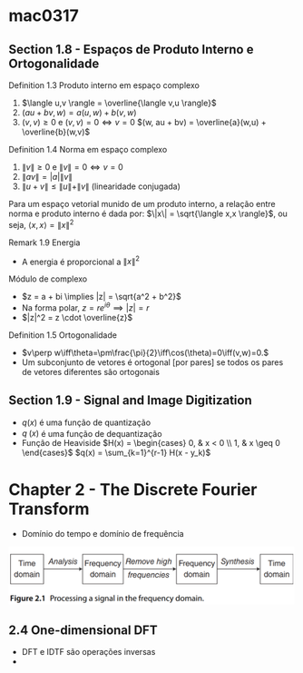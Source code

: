 # mac0317

## Section 1.8 - Espaços de Produto Interno e Ortogonalidade

Definition 1.3 Produto interno em espaço complexo
1. $\langle u,v \rangle = \overline{\langle v,u \rangle}$
2. $(au + bv, w) = a(u,w) + b(v,w)$
3. $(v,v) \geq 0$ e $(v,v) = 0 \iff v = 0$
$(w, au + bv) = \overline{a}(w,u) + \overline{b}(w,v)$

Definition 1.4 Norma em espaço complexo
1. $\|v\| \geq 0$ e $\|v\| = 0 \iff v = 0$
2. $\|av\| = |a|\|v\|$
3. $\|u + v\| \leq \|u\| + \|v\|$ (linearidade conjugada)

Para um espaço vetorial munido de um produto interno, a relação entre norma e produto interno é dada por: $\|x\| = \sqrt{\langle x,x \rangle}$, ou seja, $\langle x,x \rangle = \|x\|^2$

Remark 1.9 Energia
- A energia é proporcional a $\|x\|^2$

Módulo de complexo
- $z = a + bi \implies |z| = \sqrt{a^2 + b^2}$
- Na forma polar, $z = re^{i \theta} \implies |z| = r$
- $|z|^2 = z \cdot \overline{z}$

Definition 1.5 Ortogonalidade
- $v\perp w\iff\theta=\pm\frac{\pi}{2}\iff\cos(\theta)=0\iff(v,w)=0.$
- Um subconjunto de vetores é ortogonal [por pares] se todos os pares de vetores diferentes são ortogonais

## Section 1.9 - Signal and Image Digitization

- $q(x)$ é uma função de quantização
- $q^~(x)$ é uma função de dequantização
- Função de Heaviside
$H(x) = \begin{cases} 0, & x < 0 \\ 1, & x \geq 0 \end{cases}$
$q(x) = \sum_{k=1}^{r-1} H(x - y_k)$

# Chapter 2 - The Discrete Fourier Transform

- Domínio do tempo e domínio de frequência

![Alt text](image-3.png)

## 2.4 One-dimensional DFT

- DFT e IDTF são operações inversas
- 